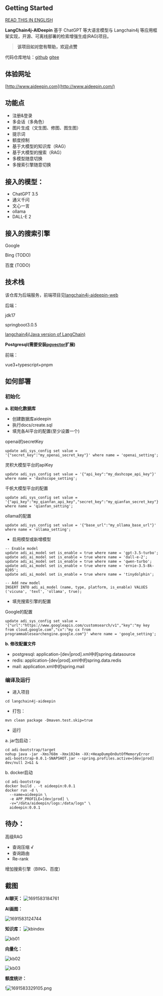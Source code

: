 ## Getting Started

[READ THIS IN ENGLISH](README_en.md)

**LangChain4j-AIDeepin**
基于 ChatGPT 等大语言模型与 Langchain4j 等应用框架实现，开源、可离线部署的检索增强生成(RAG)项目。

> **该项目如对您有帮助，欢迎点赞**

代码仓库地址：[github](https://github.com/moyangzhan/langchain4j-aideepin)  [gitee](https://gitee.com/moyangzhan/langchain4j-aideepin)

## 体验网址

[http://www.aideepin.com](http://www.aideepin.com/)

## 功能点

* 注册&登录
* 多会话（多角色）
* 图片生成（文生图、修图、图生图）
* 提示词
* 额度控制
* 基于大模型的知识库（RAG）
* 基于大模型的搜索（RAG）
* 多模型随意切换
* 多搜索引擎随意切换

## 接入的模型：

* ChatGPT 3.5
* 通义千问
* 文心一言
* ollama
* DALL-E 2

## 接入的搜索引擎

Google

Bing (TODO)

百度 (TODO)

## 技术栈

该仓库为后端服务，前端项目见[langchain4j-aideepin-web](https://github.com/moyangzhan/langchain4j-aideepin-web)

后端：

jdk17

springboot3.0.5

[langchain4j(Java version of LangChain)](https://github.com/langchain4j/langchain4j)

**Postgresql(需要安装[pgvector](https://github.com/pgvector/pgvector)扩展)**

前端：

vue3+typescript+pnpm

## 如何部署

### 初始化

**a. 初始化数据库**

* 创建数据库aideepin
* 执行docs/create.sql
* 填充各AI平台的配置(至少设置一个)

openai的secretKey

```plaintext
update adi_sys_config set value = '{"secret_key":"my_openai_secret_key"}' where name = 'openai_setting';
```

灵积大模型平台的apiKey

```plaintext
update adi_sys_config set value = '{"api_key":"my_dashcope_api_key"}' where name = 'dashscope_setting';
```

千帆大模型平台的配置

```plaintext
update adi_sys_config set value = '{"api_key":"my_qianfan_api_key","secret_key":"my_qianfan_secret_key"}' where name = 'qianfan_setting';
```

ollama的配置

```
update adi_sys_config set value = '{"base_url":"my_ollama_base_url"}' where name = 'ollama_setting';
```

* 启用模型或新增模型

```
-- Enable model
update adi_ai_model set is_enable = true where name = 'gpt-3.5-turbo';
update adi_ai_model set is_enable = true where name = 'dall-e-2';
update adi_ai_model set is_enable = true where name = 'qwen-turbo';
update adi_ai_model set is_enable = true where name = 'ernie-3.5-8k-0205';
update adi_ai_model set is_enable = true where name = 'tinydolphin';

-- Add new model
INSERT INTO adi_ai_model (name, type, platform, is_enable) VALUES ('vicuna', 'text', 'ollama', true);
```

* 填充搜索引擎的配置

Google的配置

```
update adi_sys_config set value = '{"url":"https://www.googleapis.com/customsearch/v1","key":"my key from cloud.google.com","cx":"my cx from programmablesearchengine.google.com"}' where name = 'google_setting';
```

**b. 修改配置文件**

* postgresql: application-[dev|prod].xml中的spring.datasource
* redis: application-[dev|prod].xml中的spring.data.redis
* mail: application.xml中的spring.mail

### 编译及运行

* 进入项目

```plaintext
cd langchain4j-aideepin
```

* 打包：

```
mvn clean package -Dmaven.test.skip=true
```

* 运行

a. jar包启动：

```plaintext
cd adi-bootstrap/target
nohup java -jar -Xms768m -Xmx1024m -XX:+HeapDumpOnOutOfMemoryError adi-bootstrap-0.0.1-SNAPSHOT.jar --spring.profiles.active=[dev|prod] dev/null 2>&1 &
```

b. docker启动

```plaintext
cd adi-bootstrap
docker build . -t aideepin:0.0.1
docker run -d \
  --name=aideepin \
  -e APP_PROFILE=[dev|prod] \
  -v="/data/aideepin/logs:/data/logs" \
  aideepin:0.0.1
```

## 待办：

高级RAG

* 查询压缩 √
* 查询路由
* Re-rank

增加搜索引擎（BING、百度）

## 截图

**AI聊天：**
![1691583184761](image/README/1691583184761.png)

**AI画图：**

![1691583124744](image/README/1691583124744.png "AI绘图")

**知识库：**
![kbindex](image/README/kbidx.png)

![kb01](image/README/kb01.png)

**向量化：**

![kb02](image/README/kb02.png)

![kb03](image/README/kb03.png)

**额度统计：**

!![1691583329105.png](image%2FREADME%2F1691583329105.png)
